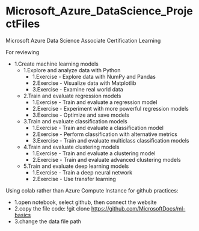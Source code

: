 # Microsoft_Azure_DataScience_ProjectFiles
Microsoft Azure Data Science Associate Certification Learning

For reviewing 

- 1.Create machine learning models
  - 1.Explore and analyze data with Python
    - 1.Exercise - Explore data with NumPy and Pandas
    - 2.Exercise - Visualize data with Matplotlib
    - 3.Exercise - Examine real world data
  - 2.Train and evaluate regression models
    - 1.Exercise - Train and evaluate a regression model
    - 2.Exercise - Experiment with more powerful regression models
    - 3.Exercise - Optimize and save models
  - 3.Train and evaluate classification models
    - 1.Exercise - Train and evaluate a classification model
    - 2.Exercise - Perform classification with alternative metrics
    - 3.Exercise - Train and evaluate multiclass classification models
  - 4.Train and evaluate clustering models
    - 1.Exercise - Train and evaluate a clustering model
    - 2.Exercise - Train and evaluate advanced clustering models
  - 5.Train and evaluate deep learning models
    - 1.Exercise - Train a deep neural network
    - 2.Exercise - Use transfer learning
 
 
 Using colab rather than Azure Compute Instance for github practices:
   - 1.open notebook, select github, then connect the website
   - 2.copy the file code: !git clone https://github.com/MicrosoftDocs/ml-basics
   - 3.change the data file path
